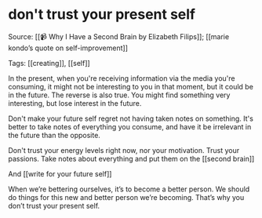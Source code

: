 # don't trust your present self

Source: [[📹 Why I Have a Second Brain by Elizabeth Filips]]; [[marie kondo’s quote on self-improvement]]

Tags: [[creating]], [[self]]

In the present, when you're receiving information via the media you're consuming, it might not be interesting to you in that moment, but it could be in the future. The reverse is also true. You might find something very interesting, but lose interest in the future.

Don't make your future self regret not having taken notes on something. It's better to take notes of everything you consume, and have it be irrelevant in the future than the opposite.

Don't trust your energy levels right now, nor your motivation. Trust your passions. Take notes about everything and put them on the [[second brain]]

And [[write for your future self]]

When we’re bettering ourselves, it’s to become a better person. We should do things for this new and better person we’re becoming. That’s why you don’t trust your present self.